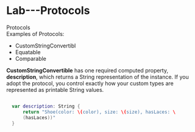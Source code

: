 # Lab---Protocols
Protocols<br>
Examples of Protocols:
- CustomStringConvertibl
- Equatable
- Comparable

**CustomStringConvertible** has one required computed property, **description**, which returns a String representation of the instance. If you adopt the protocol, you control exactly how your custom types are represented as printable String values.
<br>
```swift

  var description: String {
      return "Shoe(color: \(color), size: \(size), hasLaces: \
      (hasLaces))"
  }
  ```
  





